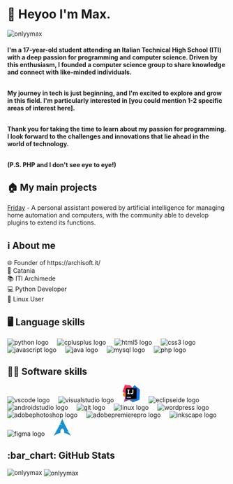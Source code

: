 <h1>👋 Heyoo I'm Max.</h1>

<p align="left"> <img src="https://komarev.com/ghpvc/?username=onlyymax&label=Profile%20views&color=202020&style=flat" alt="onlyymax" /> </p>


<h4 align="left">
I'm a 17-year-old student attending an Italian Technical High School (ITI) with a deep passion for programming and computer science. Driven by this enthusiasm, I founded a computer science group to share knowledge and connect with like-minded individuals.<br><br>

My journey in tech is just beginning, and I'm excited to explore and grow in this field. I'm particularly interested in [you could mention 1-2 specific areas of interest here].<br><br>

Thank you for taking the time to learn about my passion for programming. I look forward to the challenges and innovations that lie ahead in the world of technology.<br><br>

(P.S. PHP and I don't see eye to eye!)
</h4>

<h2 align="left">🏠 My main projects</h2>

<a href="link">Friday</a> - A personal assistant powered by artificial intelligence for managing home automation and computers, with the community able to develop plugins to extend its functions.

<h2 align="left">ℹ️ About me</h2>

<p align="left">🌐 Founder of https://archisoft.it/<br>📍 Catania<br>📚 ITI Archimede<br>💻 Python Developer<br>🐧 Linux User</p>

<h2 align="left">🖥️ Language skills</h2>

<div align="left">
  <img src="https://cdn.jsdelivr.net/gh/devicons/devicon/icons/python/python-original.svg" height="40" alt="python logo"  />
  <img width="12" />
  <img src="https://cdn.jsdelivr.net/gh/devicons/devicon/icons/cplusplus/cplusplus-original.svg" height="40" alt="cplusplus logo"  />
  <img width="12" />
  <img src="https://camo.githubusercontent.com/da7acacadecf91d6dc02efcd2be086bb6d78ddff19a1b7a0ab2755a6fda8b1e9/68747470733a2f2f63646e2e6a7364656c6976722e6e65742f67682f64657669636f6e732f64657669636f6e2f69636f6e732f68746d6c352f68746d6c352d6f726967696e616c2e737667" height="40" alt="html5 logo"  />
  <img width="12" />
  <img src="https://cdn.jsdelivr.net/gh/devicons/devicon/icons/css3/css3-original.svg" height="40" alt="css3 logo"  />
  <img width="12" />
  <img src="https://cdn.worldvectorlogo.com/logos/javascript-1.svg" height="40" alt="javascript logo"  />
  <img width="12" />
  <img src="https://cdn.jsdelivr.net/gh/devicons/devicon/icons/java/java-original.svg" height="40" alt="java logo"  />
  <img width="12" />
  <img src="https://cdn.simpleicons.org/mysql/4479A1" height="40" alt="mysql logo"  />
  <img width="12" />
  <img src="https://www.svgrepo.com/download/452088/php.svg" height="40" alt="php logo"  />
</div>

<h2 align="left">👨‍💻 Software skills</h2>

<div align="left">
  <img src="https://cdn.jsdelivr.net/gh/devicons/devicon/icons/vscode/vscode-original.svg" height="40" alt="vscode logo" />
  <img width="12" />
  <img src="https://cdn.jsdelivr.net/gh/devicons/devicon/icons/visualstudio/visualstudio-plain.svg" height="40" alt="visualstudio logo" />
  <img width="12" />
  <img src="https://raw.githubusercontent.com/onlyymax/onlyymax/ed23c468709a3a8d1f9c8847875f10a7b0c965fb/intellij-idea-svgrepo-com.svg" height="40" alt="intellijidea logo" />
  <img width="12" />
  <img src="https://www.svgrepo.com/show/353685/eclipse-icon.svg" height="40" alt="eclipseide logo" />
  <img width="12" />
  <img src="https://cdn.jsdelivr.net/gh/devicons/devicon/icons/androidstudio/androidstudio-original.svg" height="40" alt="androidstudio logo" />
  <img width="12" />
  <img src="https://cdn.jsdelivr.net/gh/devicons/devicon/icons/git/git-original.svg" height="40" alt="git logo" />
  <img width="12" />
  <img src="https://cdn.jsdelivr.net/gh/devicons/devicon/icons/linux/linux-original.svg" height="40" alt="linux logo" />
  <img width="12" />
  <img src="https://www.svgrepo.com/show/475696/wordpress-color.svg" height="40" alt="wordpress logo" />
  <img width="12" />
  <img src="https://skillicons.dev/icons?i=ps" height="40" alt="adobephotoshop logo" />
  <img width="12" />
  <img src="https://skillicons.dev/icons?i=pr" height="40" alt="adobepremierepro logo" />
  <img width="12" />
  <img src="https://cdn.jsdelivr.net/gh/devicons/devicon/icons/inkscape/inkscape-original.svg" height="40" alt="inkscape logo" />
  <img width="12" />
  <img src="https://cdn.jsdelivr.net/gh/devicons/devicon/icons/figma/figma-original.svg" height="40" alt="figma logo" />
  <img width="12" />
  <img src="https://raw.githubusercontent.com/onlyymax/onlyymax/b3acd318f892db6edd22158f18fb0d8f3033fb91/arch%20linux.svg" height="40" alt="arch linux logo" />
</div>

<h2 align="left">:bar_chart: GitHub Stats</h2>

<p><img align="left" src="https://github-readme-stats.vercel.app/api/top-langs?username=onlyymax&show_icons=true&theme=dark&hide_border=true&locale=en&layout=compact" alt="onlyymax" /></p>

<p>&nbsp;<img align="center" src="https://github-readme-stats.vercel.app/api?username=onlyymax&show_icons=true&theme=dark&hide_border=true&locale=en" alt="onlyymax" /></p>
